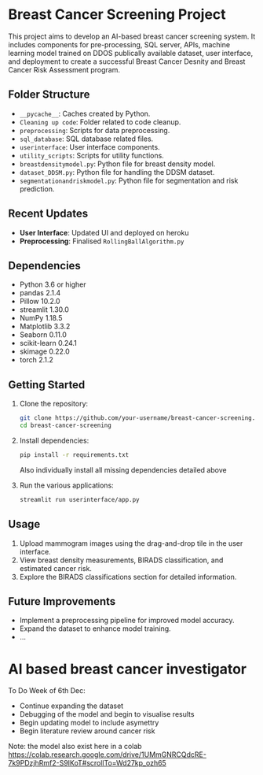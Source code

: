 # Breast Cancer Screening Project

This project aims to develop an AI-based breast cancer screening system. It includes components for pre-processing, SQL server, APIs, machine learning model trained on DDOS publically available dataset, user interface, and deployment to create a successful Breast Cancer Desnity and Breast Cancer Risk Assessment program.


## Folder Structure

- `__pycache__`: Caches created by Python.
- `Cleaning up code`: Folder related to code cleanup.
- `preprocessing`: Scripts for data preprocessing.
- `sql_database`: SQL database related files.
- `userinterface`: User interface components.
- `utility_scripts`: Scripts for utility functions.
- `breastdensitymodel.py`: Python file for breast density model.
- `dataset_DDSM.py`: Python file for handling the DDSM dataset.
- `segmentationandriskmodel.py`: Python file for segmentation and risk prediction.

## Recent Updates

- **User Interface**: Updated UI and deployed on heroku
- **Preprocessing**: Finalised `RollingBallAlgorithm.py`


## Dependencies

- Python 3.6 or higher
- pandas 2.1.4
- Pillow 10.2.0
- streamlit 1.30.0
- NumPy 1.18.5
- Matplotlib 3.3.2
- Seaborn 0.11.0
- scikit-learn 0.24.1
- skimage 0.22.0
- torch 2.1.2

## Getting Started

1. Clone the repository:

    ```bash
    git clone https://github.com/your-username/breast-cancer-screening.git
    cd breast-cancer-screening
    ```

2. Install dependencies:

    ```bash
    pip install -r requirements.txt
    ```
    Also individually install all missing dependencies detailed above

3. Run the various applications:

    ```bash
    streamlit run userinterface/app.py
    ```

## Usage

1. Upload mammogram images using the drag-and-drop tile in the user interface.
2. View breast density measurements, BIRADS classification, and estimated cancer risk.
3. Explore the BIRADS classifications section for detailed information.

## Future Improvements

- Implement a preprocessing pipeline for improved model accuracy.
- Expand the dataset to enhance model training.
- ...


# AI based breast cancer investigator

To Do Week of 6th Dec: 

- Continue expanding the dataset 
- Debugging of the model and begin to visualise results
- Begin updating model to include asymettry
- Begin literature review around cancer risk


Note: the model also exist here in a colab
https://colab.research.google.com/drive/1UMmGNRCQdcRE-7k9PDzjhRmf2-S9IKoT#scrollTo=Wd27kp_ozh65



